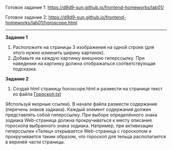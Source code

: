 Готовое задание 1: https://d9d9-sun.github.io/frontend-homeworks/lab01/

Готовое задание 2: https://d9d9-sun.github.io/frontend-homeworks/lab01/horoscope.html

---

**Задание 1**

1. Расположите на страницы 3 изображения на одной строке (для этого нужно изменить ширину картинок).
2. Добавьте на каждую картинку внешнюю гиперссылку. При наведении на картинку должна отображаться соответствующая подсказка.

**Задание 2**

1. Создай html страницу horoscope.html и размести на странице текст из файла [Гороскоп.txt](https://drive.google.com/file/d/1hllG3-p8jumGQ8FSRfUFCnUVwiCFpkWE/view)

(Используй  якорные  ссылки).  В  начале  файла  размести 
содержание (перечень знаков задиака). Каждый элемент содержания должен 
представлять собой гиперссылку. При выборе определённого знака зодиака 
Web-страница  должна  прокручиваться  к  месту  описания  гороскопа 
выбранного знака зодиака. Например, при активизации гиперссылки «Телец» 
открывается Web-страница с гороскопом и прокручивается таким образом, что 
гороскоп для тельца располагается в верхней части страницы.